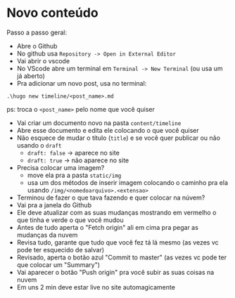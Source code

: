 # Novo conteúdo
Passo a passo geral:
- Abre o Github
- No github usa `Repository -> Open in External Editor`
- Vai abrir o vscode
- No VScode abre um terminal em `Terminal -> New Terminal` (ou usa um já aberto)
- Pra adicionar um novo post, usa no terminal:
```
.\hugo new timeline/<post_name>.md
```
ps: troca o `<post_name>` pelo nome que você quiser
- Vai criar um documento novo na pasta `content/timeline`
- Abre esse documento e edita ele colocando o que você quiser
- Não esquece de mudar o título (`title`) e se você quer publicar ou não usando o `draft`
  - `draft: false` -> aparece no site
  - `draft: true` -> não aparece no site
- Precisa colocar uma imagem?
  - move ela pra a pasta `static/img`
  - usa um dos métodos de inserir imagem colocando o caminho pra ela usando `/img/<nomedoarquivo>.<extensao>`
- Terminou de fazer o que tava fazendo e quer colocar na núvem?
- Vai pra a janela do Github
- Ele deve atualizar com as suas mudanças mostrando em vermelho o que tinha e verde o que você mudou
- Antes de tudo aperta o "Fetch origin" ali em cima pra pegar as mudanças da nuvem
- Revisa tudo, garante que tudo que você fez tá lá mesmo (as vezes vc pode ter esquecido de salvar)
- Revisado, aperta o botão azul "Commit to master" (as vezes vc pode ter que colocar um "Summary")
- Vai aparecer o botão "Push origin" pra você subir as suas coisas na nuvem
- Em uns 2 min deve estar live no site automagicamente